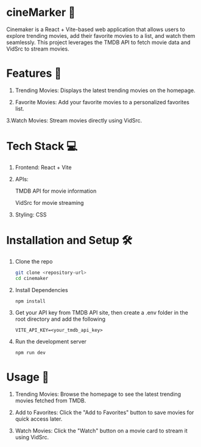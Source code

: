 # cineMarker 🎥

Cinemaker is a React + Vite-based web application that allows users to explore trending movies, add their favorite movies to a list, and watch them seamlessly. This project leverages the TMDB API to fetch movie data and VidSrc to stream movies.

# Features 🚀

1. Trending Movies: Displays the latest trending movies on the homepage.

2. Favorite Movies: Add your favorite movies to a personalized favorites list.

3.Watch Movies: Stream movies directly using VidSrc.

# Tech Stack 💻
1. Frontend: React + Vite

2. APIs:

    TMDB API for movie information

    VidSrc for movie streaming

3. Styling: CSS

# Installation and Setup 🛠️

1. Clone the repo

   ``` bash
   git clone <repository-url>
   cd cinemaker

   ```

2. Install Dependencies

   ``` bash
   npm install
   ```

3. Get your API key from TMDB API site, then create a .env folder in the root directory and add the following
   ``` .env
   VITE_API_KEY=<your_tmdb_api_key>
   ```

4. Run the development server
   ``` bash
   npm run dev
   ```

# Usage 📖
1. Trending Movies:
  Browse the homepage to see the latest trending movies fetched from TMDB.

2. Add to Favorites:
  Click the "Add to Favorites" button to save movies for quick access later.

3. Watch Movies:
   Click the "Watch" button on a movie card to stream it using VidSrc.
